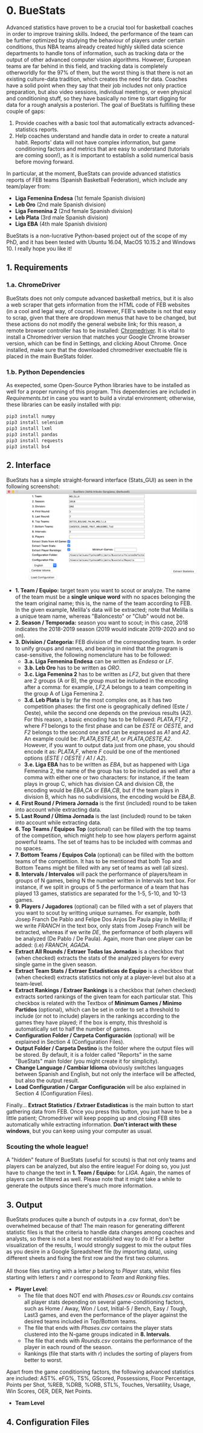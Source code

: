# 0. BueStats
Advanced statistics have proven to be a crucial tool for basketball coaches in order to improve training skills. Indeed, the performance of the team can be further optimized by studying the behaviour of players under certain conditions, thus NBA teams already created highly skilled data science departments to handle tons of information, such as tracking data or the output of other advanced computer vision algorithms. However, European teams are far behind in this field, and tracking data is completely otherworldly for the 97% of them, but the worst thing is that there is not an existing culture-data tradition, which creates the need for data. Coaches have a solid point when they say that their job includes not only practice preparation, but also video sessions, individual meetings, or even physical and conditioning stuff, so they have basically no time to start digging for data for a rough analysis a posteriori. 
The goal of BueStats is fulfilling these couple of gaps:
1. Provide coaches with a basic tool that automatically extracts advanced-statistics reports. 
2. Help coaches understand and handle data in order to create a natural habit. Reports' data will not have complex information, but game conditioning factors and metrics that are easy to understand (tutorials are coming soon!), as it is important to establish a solid numerical basis before moving forward. 

In particular, at the moment, BueStats can provide advanced statistics reports of FEB teams (Spanish Basketball Federation), which include any team/player from: 
- **Liga Femenina Endesa** (1st female Spanish division)
- **Leb Oro** (2nd male Spanish division)
- **Liga Femenina 2** (2nd female Spanish division)
- **Leb Plata** (3rd male Spanish division)
- **Liga EBA** (4th male Spanish division)

BueStats is a non-lucrative Python-based project out of the scope of my PhD, and it has been tested with Ubuntu 16.04, MacOS 10.15.2 and Windows 10. I really hope you like it! 

## 1. Requirements
### 1.a. ChromeDriver
BueStats does not only compute advanced basketball metrics, but it is also a web scraper that gets information from the HTML code of FEB websites (in a cool and legal way, of course). However, FEB's website is not that easy to scrap, given that there are dropdown menus that have to be changed, but these actions do not modify the general website link; for this reason, a remote browser controller has to be installed: [Chromedriver](https://chromedriver.chromium.org/). It is vital to install a Chromedriver version that matches your Google Chrome browser version, which can be find in Settings, and clicking About Chrome. Once installed, make sure that the downloaded chromedriver exectuable file is placed in the main BueStats folder. 

### 1.b. Python Dependencies
As exepected, some Open-Source Python libraries have to be installed as well for a proper running of this program. This dependencies are included in *Requirements.txt* in case you want to build a virutal environment; otherwise, these libraries can be easily installed with pip: 
```
pip3 install numpy
pip3 install selenium
pip3 install lxml
pip3 install pandas
pip3 install requests
pip3 install bs4
```

## 2. Interface
BueStats has a simple straight-forward interface (Stats_GUI) as seen in the following screenshot: 
![alt text](BueStats_Interface.png)
- **1. Team / Equipo:** target team you want to scout or analyze. The name of the team must be a **single unique word** with no spaces belonging the the team original name; this is, the name of the team according to FEB. In the given example, Melilla's data will be extracted; note that Melilla is a unique team name, whereas "Baloncesto" or "Club" would not be. 
- **2. Season / Temporada:** season you want to scout; in this case, 2018 indicates the 2018-2019 season (2019 would indicate 2019-2020 and so on). 
- **3. Division / Categoria:** FEB division of the corresponding team. In order to unify groups and names, and bearing in mind that the program is case-sensitive, the following nomenclature has to be followed: 
  - **3.a. Liga Femenina Endesa** can be written as *Endesa* or *LF*.
  - **3.b. Leb Oro** has to be written as *ORO*.
  - **3.c. Liga Femenina 2** has to be written as *LF2*, but given that there are 2 groups (A or B), the group must be included in the encoding after a comma: for example, *LF2,A* belongs to a team compeiting in the group A of Liga Femenina 2.
  - **3.d. Leb Plata** is by far the most complex one, as it has two competition phases: the first one is geographically defined (Este / Oeste), while the second one depends on the previous results (A2). For this reason, a basic encoding has to be followed: *PLATA,F1,F2* , where *F1* belongs to the first phase and can be *ESTE* or *OESTE*, and *F2* belongs to the second one and can be expressed as *A1* and *A2*. An example could be: *PLATA,ESTE,A1*, or *PLATA,OESTE,A2*. However, if you want to output data just from one phase, you should encode it as: *PLATA,F*, where *F* could be one of the mentioned options (*ESTE* / *OESTE* / *A1* / *A2*).  
  - **3.e. Liga EBA** has to be written as *EBA*, but as happened with Liga Femenina 2, the name of the group has to be included as well after a comma with either one or two characters: for instance, if the team plays in group C, which has division CA and division CB, the encoding would be *EBA,CA* or *EBA,CB*, but if the team plays in division B, which has no subdivisions, the encoding would be *EBA,B*.
- **4. First Round / Primera Jornada** is the first (included) round to be taken into account while extracting data.
- **5. Last Round / Última Jornada** is the last (included) round to be taken into account while extracting data.
- **6. Top Teams / Equipos Top** (optional) can be filled with the top teams of the competition, which might help to see how players perform against powerful teams. The set of teams has to be included with commas and no spaces. 
- **7. Bottom Teams / Equipos Cola** (optional) can be filled with the bottom teams of the competition. It has to be mentioned that both Top and Bottom Teams might be filled with any set of teams as well (all sizes). 
- **8. Intervals / Intervalos** will pack the performance of players/team in groups of N games, being N the number written in Intervals text box. For instance, if we split in groups of 5 the performance of a team that has played 13 games, statistics are separated for the 1-5, 5-10, and 10-13 games. 
- **9. Players / Jugadores** (optional) can be filled with a set of players that you want to scout by writting unique surnames. For example, both Josep Franch De Pablo and Felipe Dos Anjos De Paula play in Melilla; if we write *FRANCH* in the text box, only stats from Josep Franch will be extracted, whereas if we write *DE*, the performance of both players will be analyzed (De Pablo / De Paula). Again, more than one player can be added: (i.e) *FRANCH, AGADA*. 
- **Extract All Rounds / Extraer Todas las Jornadas** is a checkbox that (when checked) extracts the stats of the analyzed players for every single game in the given season.
- **Extract Team Stats / Extraer Estadísticas de Equipo** is a checkbox that (when checked) extracts statistics not only at a player-level but also at a team-level. 
- **Extract Rankings / Extraer Rankings** is a checkbox that (when checked) extracts sorted rankings of the given team for each particular stat. This checkbox is related with the Textbox of **Minimum Games / Minimo Partidos** (optional), which can be set in order to set a threshold to include (or not to include) players in the rankings according to the games they have played; if the box is empty, this threshold is automatically set to half the number of games. 
- **Configuration Folder / Carpeta Configuración** (optional) will be explained in Section 4 (Configuration Files).
- **Output Folder / Carpeta Destino** is the folder where the output files will be stored. By default, it is a folder called "Reports" in the same "BueStats" main folder (you might create it for simplicity). 
- **Change Language / Cambiar Idioma** obviously switches languages between Spanish and English, but not only the interface will be affected, but also the output result. 
- **Load Configuration / Cargar Configuración** will be also explained in Section 4 (Configuration Files).

Finally...
**Extract Statistics / Extraer Estadísticas** is the main button to start gathering data from FEB. Once you press this button, you just have to be a little patient; Chromedriver will keep popping up and closing FEB sites automatically while extracting information. **Don't interact with these windows**, but you can keep using your computer as usual.  

### Scouting the whole league! 
A "hidden" feature of BueStats (useful for scouts) is that not only teams and players can be analyzed, but also the entire league! For doing so, you just have to change the text in **1. Team / Equipo:** for *LIGA*. Again, the names of players can be filtered as well. Please note that it might take a while to generate the outputs since there's much more information. 

## 3. Output

BueStats produces quite a bunch of outputs in a .csv format, don't be overwhelmed because of that! The main reason for generating different statistic files is that the criteria to handle data changes among coaches and analysts, so there is not a best nor established way to do it! For a better visualization of the results, I would strongly suggest to mix the output files as you desire in a Google Spreadsheet file (by importing data), using different sheets and fixing the first row and the first two columns.  <br/>
<br/>
All those files starting with a letter *p* belong to *Player* stats, whilst files starting with letters *t* and *r* correspond to *Team* and *Ranking* files. 
- **Player Level**:
  - The file that does NOT end with *Phases.csv* or *Rounds.csv* contains all player stats depending on several game-conditioning factors, such as Home / Away, Won / Lost, Initial-5 / Bench, Easy / Tough, Last3 games, and even the performance of the player against the desired teams included in Top/Bottom teams. 
  - The file that ends with *Phases.csv* contains the player stats clustered into the N-game groups indicated in **8. Intervals**.
  - The file that ends with *Rounds.csv* contains the performance of the player in each round of the season. 
  - Rankings (file that starts with *r*) includes the sorting of players from better to worst. <br/>

Apart from the game conditioning factors, the following advanced statistics are included: AST%. eFG%, TS%, GScored, Possessions, Floor Percentage, Points per Shot, %REB, %DRB, %ORB, STL%, Touches, Versatility, Usage, Win Scores, OER, DER, Net Points.  
  
- **Team Level**



## 4. Configuration Files


